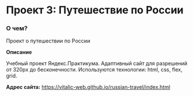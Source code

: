# Проект 3: Путешествие по России

### О чем?
Проект о путешествии по России

**Описание**

Учебный проект Яндекс.Практикума. Адаптивный сайт для разрешений от 320px до бесконечности.
Используются технологии: html, css, flex, grid.

**Адрес сайта:** https://vitalic-web.github.io/russian-travel/index.html
